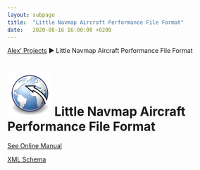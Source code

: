 ```yaml
---
layout: subpage
title:  "Little Navmap Aircraft Performance File Format"
date:   2020-08-16 16:00:00 +0200
---
```


[Alex’ Projects](index.html) ► Little Navmap Aircraft Performance File Format

# ![Little Navmap Flight Plan Format](assets/images/navroute.png) Little Navmap Aircraft Performance File Format

[See Online Manual](https://www.littlenavmap.org/manuals/littlenavmap/release/2.6/en/FILES.html#aircraft-performance-file-format)

[XML Schema](https://www.littlenavmap.org/schema/lnmpln.xsd)
